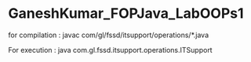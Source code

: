 # GaneshKumar_FOPJava_LabOOPs1


for compilation : javac com/gl/fssd/itsupport/operations/*.java

For execution : java com.gl.fssd.itsupport.operations.ITSupport

